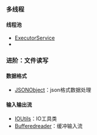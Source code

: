 
### 多线程
#### 线程池
- [ExecutorService](./libs/thread_pool/#executorservice)
- 


### 进阶：文件读写
#### 数据格式
- [JSONObject](./libs/file_format/#json)：json格式数据处理


#### 输入输出流
- [IOUtils](./libs/iostream/#ioutils)：IO工具类
- [Bufferedreader](./libs/iostream/#bufferedreader)：缓冲输入流
